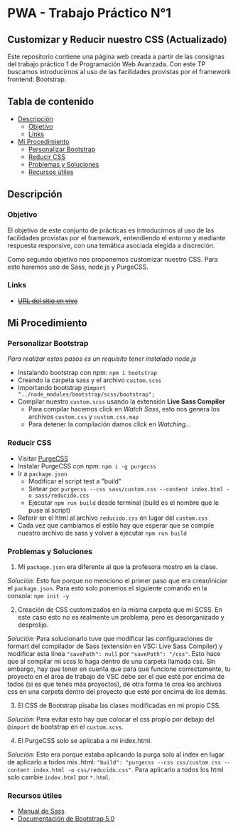 # PWA - Trabajo Práctico N°1

## Customizar y Reducir nuestro CSS (Actualizado)

Este repositorio contiene una página web creada a partir de las consignas del trabajo práctico 1 de Programación Web Avanzada. Con este TP buscamos introducirnos al uso de las facilidades provistas por el framework frontend: Bootstrap.

## Tabla de contenido

- [Descripción](#descripción)
  - [Objetivo](#objetivo)
  - [Links](#links)
- [Mi Procedimiento](#mi-procedimiento)
  - [Personalizar Bootstrap](#personalizar-bootstrap)
  - [Reducir CSS](#reducir-css)
  - [Problemas y Soluciones](#problemas-y-soluciones)
  - [Recursos útiles](#recursos-útiles)

## Descripción

### Objetivo

El objetivo de este conjunto de prácticas es introducirnos al uso de las facilidades provistas por el framework, entendiendo el entorno y mediante respuesta responsive, con una temática asociada elegida a discreción.

Como segundo objetivo nos proponemos customizar nuestro CSS. Para esto haremos uso de Sass, node.js y PurgeCSS.

### Links

- ~~[URL del sitio en vivo](https://blackpachamame.github.io/pwa-tp1/)~~

## Mi Procedimiento

### Personalizar Bootstrap

_Para realizar estos pasos es un requisito tener instalado node.js_

- Instalando bootstrap con npm: `npm i bootstrap`
- Creando la carpeta sass y el archivo `custom.scss`
- Importando bootstrap `@import "../node_modules/bootstrap/scss/bootstrap";`
- Compilar nuestro `custom.scss` usando la extensión **Live Sass Compiler**
  - Para compilar hacemos click en _Watch Sass_, esto nos genera los archivos `custom.css` y `custom.css.map`
  - Para detener la compilación damos click en _Watching..._

### Reducir CSS

- Visitar [PurgeCSS](https://purgecss.com/CLI.html)
- Instalar PurgeCSS con npm: `npm i -g purgecss`
- Ir a `package.json`
  - Modificar el script test a "build"
  - Setear por `purgecss --css sass/custom.css --content index.html -o sass/reducido.css`
  - Ejecutar `npm run build` desde terminal (build es el nombre que le puse al script)
- Referir en el html al archivo `reducido.css` en lugar del `custom.css`
- Cada vez que cambiamos el estilo hay que esperar que se compile nuestro archivo de sass y volver a ejecutar `npm run build`

### Problemas y Soluciones

1. Mi `package.json` era diferente al que la profesora mostro en la clase.

_Solución:_ Esto fue porque no menciono el primer paso que era crear/iniciar el `package.json`. Para esto solo ponemos el siguiente comando en la consola: `npm init -y`

2. Creación de CSS customizados en la misma carpeta que mi SCSS. En este caso esto no es realmente un problema, pero es desorganizado y desprolijo.

_Solución:_ Para solucionarlo tuve que modificar las configuraciones de formart del compilador de Sass (extensión en VSC: Live Sass Compiler) y modificar esta línea `"savePath": null` por `"savePath": "/css"`. Esto hace que al compilar mi scss lo haga dentro de una carpeta llamada css. Sin embargo, hay que tener en cuenta que para que funcione correctamente, tu proyecto en el área de trabajo de VSC debe ser el que esté por encima de todos (si es que tenés más proyectos), de otra forma te crea los archivos css en una carpeta dentro del proyecto que esté por encima de los demás.

3. El CSS de Bootstrap pisaba las clases modificadas en mi propio CSS.

_Solución:_ Para evitar esto hay que colocar el css propio por debajo del `@import` de bootstrap en el `custom.scss`.

4. El PurgeCSS solo se aplicaba a mi index.html.

_Solución:_ Esto era porque estaba aplicando la purga solo al index en lugar de aplicarlo a todos mis .html: `"build": "purgecss --css css/custom.css --content index.html -o css/reducido.css"`. Para aplicarlo a todos los html solo cambie `index.html` por `*.html`.

### Recursos útiles

- [Manual de Sass](https://uniwebsidad.com/libros/sass/capitulo-1)
- [Documentación de Bootstrap 5.0](https://getbootstrap.com/docs/5.0/getting-started/introduction/)
